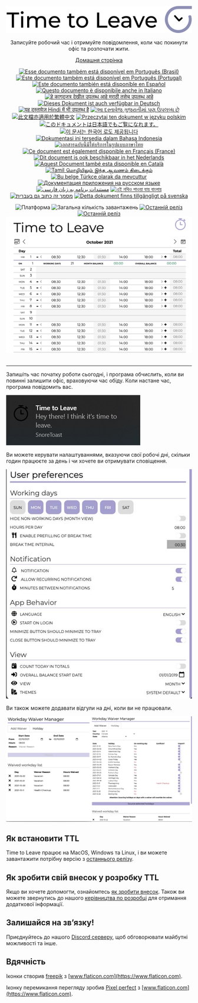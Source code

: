 <div align="center">
  <img src="assets/timetoleave.png" alt="Time to Leave Logo">

  <p>Записуйте робочий час і отримуйте повідомлення, коли час покинути офіс та розпочати жити.</p>

[Домашня сторінка](https://timetoleave.app/)

<a href="docs/README-pt-BR.md"><img src="https://img.shields.io/badge/pt--BR-Portugu%C3%AAs-purple" alt="Esse documento também está disponível em Português (Brasil)"></a>
<a href="docs/README-pt-PT.md"><img src="https://img.shields.io/badge/pt--PT-Portugu%C3%AAs-purple" alt="Este documento também está disponível em Português (Portugal)"></a>
<a href="docs/README-es.md"><img src="https://img.shields.io/badge/es-Espa%C3%B1ol-purple" alt="Este documento también está disponíble en Español"></a>
<a href="docs/README-it.md"><img src="https://img.shields.io/badge/it-Italiano-purple" alt="Questo documento è disponibile anche in Italiano"></a>
<a href="docs/README-mr.md"><img src="https://img.shields.io/badge/mr-मराठी-purple" alt="हे कागदजत्र देखील उपलब्ध आहे मराठी तसेच उपलब्ध आहे"></a>
<a href="docs/README-de-DE.md"><img src="https://img.shields.io/badge/de--DE-Deutsch-purple" alt="Dieses Dokument ist auch verfügbar in Deutsch"></a>
<a href="docs/README-hi.md"><img src="https://img.shields.io/badge/hi-Hindi-purple" alt="यह दस्तावेज़ Hindi में भी उपलब्ध है"></a>
<a href="docs/README-gu.md"><img src="https://img.shields.io/badge/hi-gujarati-purple" alt="આ દસ્તાવેજ ગુજરાતીમાં પણ ઉપલબ્ધ છે"></a>
<a href="docs/README-zh-TW.md"><img src="https://img.shields.io/badge/zh--TW-繁體中文-purple" alt="此文檔亦適用於繁體中文"></a>
<a href="docs/README-pl.md"><img src="https://img.shields.io/badge/pl-Polski-purple" alt="Przeczytaj ten dokument w języku polskim"></a>
<a href="docs/README-ja.md"><img src="https://img.shields.io/badge/ja-日本語-purple" alt="このドキュメントは日本語でもご覧になれます。"></a>
<a href="docs/README-ko.md"><img src="https://img.shields.io/badge/ko-한국어-purple" alt="이 문서는 한국어 로도 제공됩니다"></a>
<a href="docs/README-id-ID.md"><img src="https://img.shields.io/badge/id--ID-Bahasa%20Indonesia-purple" alt="Dokumentasi ini tersedia dalam Bahasa Indonesia"></a>
<a href="docs/README-th-TH.md"><img src="https://img.shields.io/badge/th--TH-ภาษาไทย-purple" alt="เอกสารฉบับนี้มีให้บริการในรูปแบบภาษาไทย"></a>
<a href="docs/README-fr-FR.md"><img src="https://img.shields.io/badge/fr--FR-Fran%C3%A7ais%20(France)-purple" alt="Ce document est également disponible en Français (France)"></a>
<a href="docs/README-nl.md"><img src="https://img.shields.io/badge/nl-Nederlands-purple" alt="Dit document is ook beschikbaar in het Nederlands"></a>
<a href="docs/README-ca-CA.md"><img src="https://img.shields.io/badge/ca--CA-Catal&agrave-purple" alt="Aquest Document també esta disponible en Català"></a>
<a href="docs/README-ta.md"><img src="https://img.shields.io/badge/ta-Tamil-purple" alt="Tamil மொழியிலும் இந்த ஆவணம் கிடைக்கும்"></a>
<a href="docs/README-tr-TR.md"><img src="https://img.shields.io/badge/tr-T%C3%BCrk%C3%A7e-purple" alt="Bu belge Türkçe olarak da mevcuttur"></a>
<a href="docs/README-ru-RU.md"><img src="https://img.shields.io/badge/ru-%D0%A0%D1%83%D1%81%D1%81%D0%BA%D0%B8%D0%B9-purple" alt="Документация приложения на русском языке"></a>
<a href="docs/README-fa-IR.md"><img src="https://img.shields.io/badge/fa--IR-Persian-purple" alt="مستندات برنامه به زبان فارسی"></a>
<a href="docs/README-bn.md"><img src="https://img.shields.io/badge/bn-বাংলা-purple" alt="এই নথিও পাওয়া যায় বাংলায়"></a>
<a href="docs/README-he.md"><img src="https://img.shields.io/badge/he-עברית-purple" alt="מסמך זה כתוב גם בעברית"></a>
<a href="docs/README-sv-SE.md"><img src="https://img.shields.io/badge/sv-SE--svenska-purple" alt="Detta dokument finns tillgängligt på svenska"></a>
<br/>

<img src="https://img.shields.io/badge/platforms-Windows%20%7C%20MacOS%20%7C%20Linux-green" alt="Платформа">
<img src="https://img.shields.io/github/downloads/thamara/time-to-leave/total" alt="Загальна кількість завантажень">
<a href="https://github.com/thamara/time-to-leave/releases/latest"><img src="https://img.shields.io/github/v/release/thamara/time-to-leave" alt="Останній реліз"></a>
<a href="http://makeapullrequest.com/"><img src="https://img.shields.io/badge/PRs-welcome-purple" alt="Останній реліз"></a>

   <br/>

  <img src="./docs/images/screenshot.jpg" alt="Скріншот інтерфейсу Time to Leave">

  <br/>

  <br/>
</div>

---

Запишіть час початку роботи сьогодні, і програма обчислить, коли ви повинні залишити офіс, враховуючи час обіду. Коли настане час, програма повідомить вас.

<img src="./docs/images/notification.jpg" alt="Time to Leave Notification">

Ви можете керувати налаштуваннями, вказуючи свої робочі дні, скільки годин працюєте за день і чи хочете ви отримувати сповіщення.

<img src="./docs/images/preferences.jpg" alt="Time to Leave Preferences">

Ви також можете додавати відгули на дні, коли ви не працювали.

<img src="./docs/images/waiver_manager.jpg" alt="Time to Leave Waiver Manager">

## Як встановити TTL

Time to Leave працює на MacOS, Windows та Linux, і ви можете завантажити потрібну версію з [останнього релізу](https://github.com/thamara/time-to-leave/releases/latest).

## Як зробити свій внесок у розробку TTL

Якщо ви хочете допомогти, ознайомтесь [як зробити внесок](CONTRIBUTING.md).
Також ви можете звернутись до нашого [керівництва по розробці](DEVELOPMENT.md) для отримання додаткової інформації.

## Залишайся на звʼязку!

Приєднуйтесь до нашого [Discord серверу](https://discord.gg/P3KkEF5), щоб обговорювати майбутні можливості та інше.

## Вдячність

Іконки створив [freepik](https://www.flaticon.com/authors/freepik) з [www.flaticon.com](https://www.flaticon.com).

Іконку перемикання перегляду зробив [Pixel perfect](https://www.flaticon.com/authors/pixel-perfect) з [www.flaticon.com](https://www.flaticon.com).
